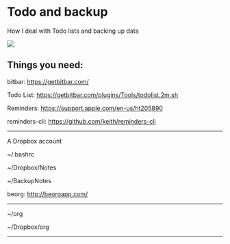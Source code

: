 # Todo and backup

How I deal with Todo lists and backing up data

![](https://github.com/sndean/copyImportant/raw/master/example.png)

## Things you need:


bitbar: 
https://getbitbar.com/

Todo List:
https://getbitbar.com/plugins/Tools/todolist.2m.sh

Reminders:
https://support.apple.com/en-us/ht205890

reminders-cli:
https://github.com/keith/reminders-cli

-------------

A Dropbox account

~/.bashrc

~/Dropbox/Notes

~/BackupNotes

beorg:
http://beorgapp.com/

-------------

~/org

~/Dropbox/org

-------------
